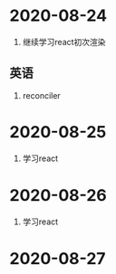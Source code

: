 # 2020-08-24

1. 继续学习react初次渲染



## 英语

1. reconciler



# 2020-08-25

1. 学习react





# 2020-08-26

1. 学习react



# 2020-08-27

